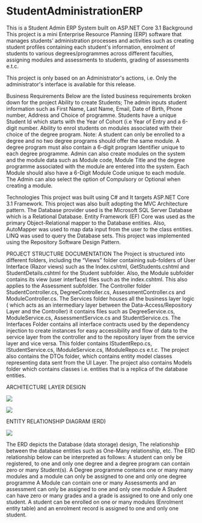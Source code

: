 # StudentAdministrationERP
This is a Student Admin ERP System built on ASP.NET Core 3.1
Background
This project is a mini Enterprise Resource Planning (ERP) software that manages students’ administration processes and activities such as creating student profiles containing each student's information, enrolment of students to various degrees/programmes across different faculties, assigning modules and assessments to students, grading of assessments e.t.c. 

This project is only based on an Administrator's actions, i.e. Only the administrator's interface is available for this release.

Business Requirements
Below are the listed business requirements broken down for the project
Ability to create Students; The admin inputs student information such as First Name, Last Name, Email, Date of Birth, Phone number, Address and Choice of programme.
Students have a unique Student Id which starts with the Year of Cohort (i.e Year of Entry and a 6-digit number.
Ability to enrol students on modules associated with their choice of the degree program. 
Note: A student can only be enrolled to a degree and no two degree programs should offer the same module. A degree program must also contain a 6-digit program Identifier unique to each degree programme.
Admin can also create modules on the system and the module data such as Module code, Module Title and the degree programme associated with the module are entered into the system. Each Module should also have a 6-Digit Module Code unique to each module. The Admin can also select the option of Compulsory or Optional when creating a module.




Technologies
This project was built using C# and It targets ASP.NET Core 3.1 Framework.
This project was also built adopting the MVC Architecture pattern.
The Database provider used is the Microsoft SQL Server Database which is a Relational Database.
Entity Framework (EF) Core was used as the primary Object-Relational mapper to the Database entities. Also, AutoMapper was used to map data input from the user to the class entities.
LINQ was used to query the Database sets.
This project was implemented using the Repository Software Design Pattern.


PROJECT STRUCTURE DOCUMENTATION
The Project is structured into different folders, including the “Views” folder containing sub-folders of User Interface (Razor views) such as the Index.cshtml, GetStudents.cshtml and StudentDetails.cshtml for the Student subfolder. 
Also, the Module subfolder contains its view (user interface) files such as the index.cshtml. This also applies to the Assessment subfolder.
The Controller folder StudentController.cs, DegreeController.cs, AssessmentController.cs  and ModuleController.cs.
The Services folder houses all the business layer logic ( which acts as an intermediary layer between the Data-Access/Repository Layer and the Controller) it contains files such as DegreeService.cs, ModuleService.cs, AssessmentService.cs and StudentService.cs.
The Interfaces Folder contains all interface contracts used by the dependency injection to create instances for easy accessibility and flow of data to the service layer from the controller and to the repository layer from the service layer and vice versa. This folder contains IStudentRepo.cs, IStudentService.cs, IModuleService.cs, IModuleRepo.cs  e.t.c.
The project also contains the DTOs folder, which contains entity model classes representing data sent from the UI Layer.
The project also contains Models folder which contains classes i.e. entities that is a replica of the database entities.




















ARCHITECTURE LAYER DESIGN


![](StudentAdministratioERP/Images/ArchitectureLayer.png)



![](StudentAdministratioERP/Images/Blankdiagram.png)













ENTITY RELATIONSHIP DIAGRAM (ERD)

![](StudentAdministratioERP/Images/StudentAdministrationERP.png)

The ERD depicts the Database (data storage) design, The relationship between the database entities such as One-Many relationship, etc. The ERD relationship below can be interpreted as follows: 
A student can only be registered, to one and only one degree and a degree program can contain zero or many Student(s).
A Degree programme contains one or many many modules and a module can only be assigned to one and only one degree programme
A Module can contain one or many Assessments and an assessment can only be assigned to one and only one module
A Student can have zero or many grades and a grade is assigned to one and only one student.
A student can be enrolled on one or many modules (Enrolment entity table) and an enrolment record is assigned to one and only one student.

